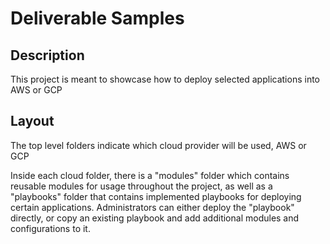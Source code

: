 # Deliverable Samples

## Description

This project is meant to showcase how to deploy selected applications into AWS or GCP

## Layout

The top level folders indicate which cloud provider will be used, AWS or GCP

Inside each cloud folder, there is a "modules" folder which contains reusable modules for usage throughout the project, as well as a "playbooks" folder that contains implemented playbooks for deploying certain applications. Administrators can either deploy the "playbook" directly, or copy an existing playbook and add additional modules and configurations to it.
